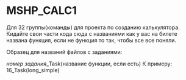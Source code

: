 # MSHP_CALC1
Для 32 группы(команды) для проекта по созданию калькулятора.
Кидайте свои части кода сюда с названиями как у вас на билете названа функция, если не функция то так, чтобы все все поняли.

Образец для названий файлов с заданиями:

*номер задания*_Task(название функции, если есть)
К примеру: 16_Task(long_simple)

